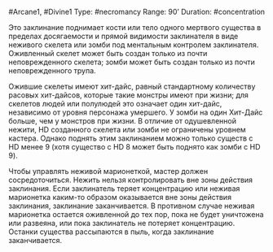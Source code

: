 #Arcane1, #Divine1
Type: #necromancy
Range: 90’
Duration: #concentration

Это заклинание поднимает кости или тело одного мертвого существа в пределах досягаемости и прямой видимости заклинателя в виде неживого скелета или зомби под ментальным контролем заклинателя. Оживленный скелет может быть создан только из почти неповрежденного скелета; зомби может быть создан только из почти неповрежденного трупа.

Ожившие скелеты имеют хит-дайс, равный стандартному количеству расовых хит-дайсов, которые такие монстры имеют при жизни; для скелетов людей или полулюдей это означает один хит-дайс, независимо от уровня персонажа умершего. У зомби на один Хит-Дайс больше, чем у монстров при жизни. В отличие от одушевленной нежити, HD созданного скелета или зомби не ограничены уровнем кастера. Однако поднять этим заклинанием можно только существ с HD менее 9 (хотя существо с HD 8 может быть поднято как зомби с HD 9).

Чтобы управлять неживой марионеткой, мастер должен сосредоточиться. Нежить нельзя контролировать вне зоны действия заклинания. Если заклинатель теряет концентрацию или неживая марионетка каким-то образом оказывается вне зоны действия заклинания, заклинание заканчивается. В противном случае неживая марионетка остается оживленной до тех пор, пока не будет уничтожена или развеяна, или пока заклинатель не потеряет концентрацию. Останки существа рассыпаются в пыль, когда заклинание заканчивается.

